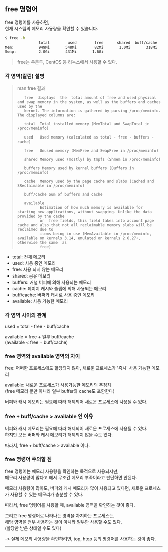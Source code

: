 ## free 명령어

free 명령어를 사용하면,  
현재 시스템의 메모리 사용량을 확인할 수 있습니다.  
```bash
$ free -h
               total        used        free      shared  buff/cache   available
Mem:           949Mi       548Mi        82Mi       1.0Mi       318Mi       239Mi
Swap:          2.0Gi       431Mi       1.6Gi
```

> free는 우분투, CentOS 등 리눅스에서 사용할 수 있다.

### 각 영역(칼럼) 설명

> man free 결과
> 
>        free  displays  the  total amount of free and used physical and swap memory in the system, as well as the buffers and caches used by the  
>        kernel. The information is gathered by parsing /proc/meminfo. The displayed columns are:
> 
>        total  Total installed memory (MemTotal and SwapTotal in /proc/meminfo)
> 
>        used   Used memory (calculated as total - free - buffers - cache)
> 
>        free   Unused memory (MemFree and SwapFree in /proc/meminfo)
> 
>        shared Memory used (mostly) by tmpfs (Shmem in /proc/meminfo)
> 
>        buffers Memory used by kernel buffers (Buffers in /proc/meminfo)
> 
>        cache  Memory used by the page cache and slabs (Cached and SReclaimable in /proc/meminfo)
> 
>        buff/cache Sum of buffers and cache
> 
>        available  
>               Estimation of how much memory is available for starting new applications, without swapping. Unlike the data provided by the cache  
>               or  free fields, this field takes into account page cache and also that not all reclaimable memory slabs will be reclaimed due to  
>               items being in use (MemAvailable in /proc/meminfo, available on kernels 3.14, emulated on kernels 2.6.27+, otherwise the same  as  
>               free)


- total: 전체 메모리
- used: 사용 중인 메모리
- free: 사용 되지 않는 메모리
- shared: 공유 메모리
- buffers: 커널 버퍼에 의해 사용되는 메모리
- cache: 페이지 캐시와 슬랩에 의해 사용되는 메모리
- buff/cache: 버퍼와 캐시로 사용 중인 메모리
- available: 사용 가능한 메모리

### 각 영역 사이의 관계

used = total - free - buff/cache

available = free + 일부 buff/cache  
(available < free + buff/cache)


### free 영역와 available 영역의 차이

free: 어떠한 프로세스에도 할당되지 않아, 새로운 프로세스가 '즉시' 사용 가능한 메모리

available: 새로운 프로세스가 사용가능한 메모리의 추정치  
(free 메모리 뿐만 아니라 일부 buffer와 cache도 포함한다)

버퍼와 캐시 메모리는 필요에 따라 해제되어 새로운 프로세스에 사용될 수 있다.

### free + buff/cache > available 인 이유

버퍼와 캐시 메모리는 필요에 따라 해제되어 새로운 프로세스에 사용될 수 있다.  
하지만 모든 버퍼와 캐시 메모리가 해제되지 않을 수도 있다.

따라서, free + buff/cache > available 이다.

### free 명령어 주의할 점

free 명령어는 메모리 사용량을 확인하는 목적으로 사용되지만,  
메모리 사용량이 많다고 해서 무조건 메모리 부족이라고 판단하면 안된다.

메모리 사용량이 많아도, 버퍼와 캐시 메모리가 많이 사용되고 있다면,
새로운 프로세스가 사용할 수 있는 메모리가 충분할 수 있다.

따라서, free 명령어를 사용할 때, available 영역을 확인하는 것이 좋다.

그리고 free 명령어로 나타나는 영역을 차지하는 프로세스는,  
해당 영역을 전부 사용하는 것이 아니라 일부만 사용할 수도 있다.  
(할당만 받은 상태일 수도 있다)

-> 실제 메모리 사용량을 확인하려면, top, htop 등의 명령어를 사용하는 것이 좋다.

---

